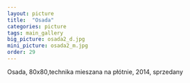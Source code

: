 ```yaml
---
layout: picture
title:  "Osada"
categories: picture
tags: main_gallery
big_picture: osada2_d.jpg
mini_picture: osada2_m.jpg
order: 29
---
```

Osada, 80x80,technika mieszana na płótnie, 2014, sprzedany
